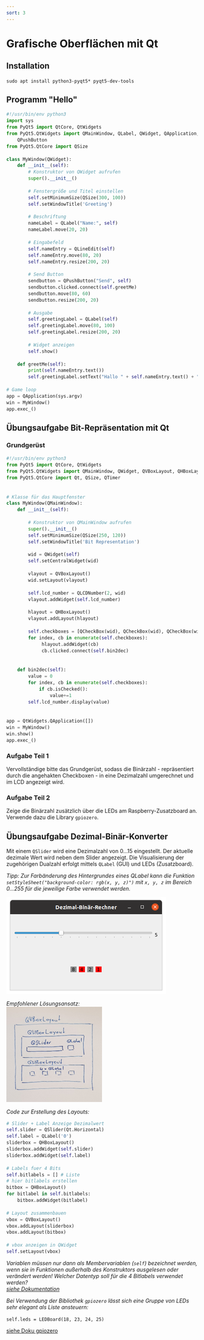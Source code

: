 ```yaml
---
sort: 3
---
```


# Grafische Oberflächen mit Qt

## Installation
```sudo apt install python3-pyqt5* pyqt5-dev-tools```

## Programm "Hello"
```py
#!/usr/bin/env python3
import sys
from PyQt5 import QtCore, QtWidgets
from PyQt5.QtWidgets import QMainWindow, QLabel, QWidget, QApplication, QLineEdit, \
    QPushButton
from PyQt5.QtCore import QSize

class MyWindow(QWidget):
    def __init__(self):
        # Konstruktor von QWidget aufrufen
        super().__init__()

        # Fenstergröße und Titel einstellen
        self.setMinimumSize(QSize(300, 100))
        self.setWindowTitle('Greeting')

        # Beschriftung
        nameLabel = QLabel("Name:", self)
        nameLabel.move(20, 20)

        # Eingabefeld
        self.nameEntry = QLineEdit(self)
        self.nameEntry.move(80, 20)
        self.nameEntry.resize(200, 20)

        # Send Button
        sendbutton = QPushButton("Send", self)
        sendbutton.clicked.connect(self.greetMe)
        sendbutton.move(80, 60)
        sendbutton.resize(200, 20)

        # Ausgabe
        self.greetingLabel = QLabel(self)
        self.greetingLabel.move(80, 100)
        self.greetingLabel.resize(200, 20)

        # Widget anzeigen
        self.show()

    def greetMe(self):
        print(self.nameEntry.text())
        self.greetingLabel.setText("Hallo " + self.nameEntry.text() + "!")

# Game loop
app = QApplication(sys.argv)
win = MyWindow()
app.exec_()
```

## Übungsaufgabe Bit-Repräsentation mit Qt
### Grundgerüst
```py
#!/usr/bin/env python3
from PyQt5 import QtCore, QtWidgets
from PyQt5.QtWidgets import QMainWindow, QWidget, QVBoxLayout, QHBoxLayout, QLabel, QLCDNumber, QCheckBox
from PyQt5.QtCore import Qt, QSize, QTimer


# Klasse für das Hauptfenster
class MyWindow(QMainWindow):
    def __init__(self):

        # Konstruktor von QMainWindow aufrufen
        super().__init__()
        self.setMinimumSize(QSize(250, 120))    
        self.setWindowTitle('Bit Representation') 

        wid = QWidget(self)
        self.setCentralWidget(wid)

        vlayout = QVBoxLayout()
        wid.setLayout(vlayout)

        self.lcd_number = QLCDNumber(2, wid)
        vlayout.addWidget(self.lcd_number)

        hlayout = QHBoxLayout()
        vlayout.addLayout(hlayout)

        self.checkboxes = [QCheckBox(wid), QCheckBox(wid), QCheckBox(wid), QCheckBox(wid)]
        for index, cb in enumerate(self.checkboxes):
             hlayout.addWidget(cb)
             cb.clicked.connect(self.bin2dec)


    def bin2dec(self):
        value = 0
        for index, cb in enumerate(self.checkboxes):
            if cb.isChecked():
                value+=1
        self.lcd_number.display(value)


app = QtWidgets.QApplication([])
win = MyWindow()
win.show()
app.exec_()
```
### Aufgabe Teil 1
Vervollständige bitte das Grundgerüst, sodass die Binärzahl - repräsentiert durch die angehakten Checkboxen - in eine Dezimalzahl umgerechnet und im LCD angezeigt wird.

### Aufgabe Teil 2
Zeige die Binärzahl zusätzlich über die LEDs am Raspberry-Zusatzboard an. Verwende dazu die Library `gpiozero`.

## Übungsaufgabe Dezimal-Binär-Konverter
Mit einem `QSlider` wird eine Dezimalzahl von 0...15 eingestellt. Der aktuelle dezimale Wert wird neben dem Slider angezeigt. Die Visualisierung der zugehörigen Dualzahl erfolgt mittels `QLabel` (GUI) und LEDs (Zusatzboard).

_Tipp: Zur Farbänderung des Hintergrundes eines QLabel kann die Funktion `setStyleSheet("background-color: rgb(x, y, z)")` mit `x, y, z`  im Bereich 0...255 für die jeweilige Farbe verwendet werden._ 

![bin-dec-converter](img/bin-dec-converter.png)

_Empfohlener Lösungsansatz:_  
<img src="img/bin-dec-structure.jpg" width="50%">


_Code zur Erstellung des Layouts:_

```py
# Slider + Label Anzeige Dezimalwert
self.slider = QSlider(Qt.Horizontal)
self.label = QLabel('0') 
sliderbox = QHBoxLayout()
sliderbox.addWidget(self.slider)
sliderbox.addWidget(self.label)

# Labels fuer 4 Bits
self.bitlabels = [] # Liste 
# hier bitlabels erstellen      
bitbox = QHBoxLayout()
for bitlabel in self.bitlabels:
    bitbox.addWidget(bitlabel)

# Layout zusammenbauen
vbox = QVBoxLayout()
vbox.addLayout(sliderbox)
vbox.addLayout(bitbox)

# vbox anzeigen in QWidget
self.setLayout(vbox)
```
_Variablen müssen nur dann als Membervariablen (`self`) bezeichnet werden, wenn sie in Funktionen außerhalb des Konstruktors ausgelesen oder verändert werden! Welcher Datentyp soll für die 4 Bitlabels verwendet werden?  
 [siehe Dokumentation](https://docs.python.org/3/tutorial/datastructures.html)_

_Bei Verwendung der Bibliothek `gpiozero` lässt sich eine Gruppe von LEDs sehr elegant als Liste ansteuern:_

`self.leds = LEDBoard(18, 23, 24, 25)`

[siehe Doku gpiozero](https://gpiozero.readthedocs.io/en/stable/recipes_advanced.html#ledboard)




